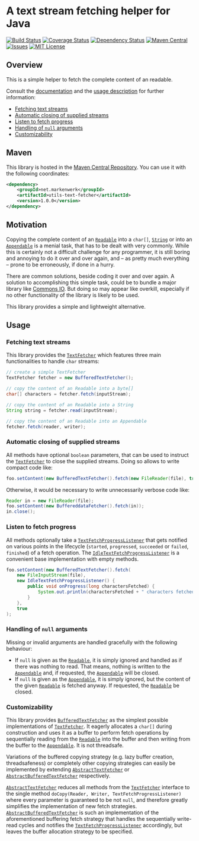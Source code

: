 # A text stream fetching helper for Java

[![Build Status](https://travis-ci.org/markenwerk/java-utils-text-fetcher.svg?branch=master)](https://travis-ci.org/markenwerk/java-utils-text-fetcher)
[![Coverage Status](https://coveralls.io/repos/markenwerk/java-utils-text-fetcher/badge.svg?branch=master&service=github)](https://coveralls.io/github/markenwerk/java-utils-text-fetcher?branch=master)
[![Dependency Status](https://www.versioneye.com/user/projects/573f0f7ece8d0e00360bd096/badge.svg)](https://www.versioneye.com/user/projects/573f0f7ece8d0e00360bd096)
[![Maven Central](https://maven-badges.herokuapp.com/maven-central/net.markenwerk/utils-text-fetcher/badge.svg)](https://maven-badges.herokuapp.com/maven-central/net.markenwerk/utils-text-fetcher)
[![Issues](https://img.shields.io/github/issues/markenwerk/java-utils-text-fetcher.svg)](https://github.com/markenwerk/java-utils-text-fetcher/issues)
[![MIT License](https://img.shields.io/badge/license-MIT-brightgreen.svg)](https://github.com/markenwerk/java-utils-text-fetcher/blob/master/LICENSE)

## Overview

This is a simple helper to fetch the complete content of an readable.

Consult the [documentation](http://markenwerk.github.io/java-utils-text-fetcher/index.html) and  the [usage description](#usage) for further information:

- [Fetching text streams](#fetching-text-streams)
- [Automatic closing of supplied streams](#automatic-closing-of-supplied-streams)
- [Listen to fetch progress](#listen-to-fetch-progress)
- [Handling of `null` arguments](#handling-of-null-arguments)
- [Customizability](#customizability)

## Maven

This library is hosted in the [Maven Central Repository](https://maven-badges.herokuapp.com/maven-central/net.markenwerk/utils-text-fetcher). You can use it with the following coordinates:

```xml
<dependency>
	<groupId>net.markenwerk</groupId>
	<artifactId>utils-text-fetcher</artifactId>
	<version>1.0.0</version>
</dependency>
```

## Motivation

Copying the complete content of an [`Readable`][Readable] into a `char[]`, [`String`][String] or into an [`Appendable`][Appendable] is a menial task, that has to be dealt with very commonly. While this is certainly not a difficult challenge for any programmer, it is still boring and annoying to do it over and over again, and – as pretty much everything – prone to be erroneously, if done in a hurry.

There are common solutions, beside coding it over and over again. A solution to accomplishing this simple task, could be to bundle a major library like [Commons IO](http://commons.apache.org/proper/commons-io/). But doing so may appear like overkill, especially if no other functionality of the library is likely to be used.

This library provides a simple and lightweight alternative.
 
## Usage

### Fetching text streams

This library provides the [`TextFetcher`][TextFetcher] which features three main functionalities to handle `char` streams:

```java
// create a simple TextFetcher
TextFetcher fetcher = new BufferedTextFetcher();

// copy the content of an Readable into a byte[]
char[] characters = fetcher.fetch(inputStream);

// copy the content of an Readable into a String
String string = fetcher.read(inputStream);

// copy the content of an Readable into an Appendable
fetcher.fetch(reader, writer);
```

### Automatic closing of supplied streams

All methods have optional `boolean` parameters, that can be used to instruct the [`TextFetcher`][TextFetcher] to close the supplied streams. Doing so allows to write compact code like:

```java
foo.setContent(new BufferedTextFetcher().fetch(new FileReader(file), true));
```

Otherwise, it would be necessary to write unnecessarily verbose code like:

```java
Reader in = new FileReader(file);
foo.setContent(new BuffereddataFetcher().fetch(in));
in.close();
```

### Listen to fetch progress

All methods optionally take a [`TextFetchProgressListener`][TextFetchProgressListener] that gets notified on various points in the lifecycle (`started`, `progressed`, `succeeded` or `failed`, `finished`) of a fetch operation. The [`IdleTextFetchProgressListener`][IdleTextFetchProgressListener] is a convenient base implementation with empty methods.

```java
foo.setContent(new BufferedTextFetcher().fetch(
	new FileInputStream(file),
	new IdleTextFetchProgressListener() {
		public void onProgress(long charactersFetched) {
			System.out.println(charactersFetched + " characters fetched so far.");
		}
	},
	true
);
```

### Handling of `null` arguments

Missing or invalid arguments are handled gracefully with the following behaviour:

 - If `null` is given as the [`Readable`][Readable], it is simply ignored and handled as if there was nothing to read. That means, nothing is written to the [`Appendable`][Appendable] and, if requested, the [`Appendable`][Appendable] will be closed. 
 - If `null` is given as the [`Appendable`][Appendable], it is simply ignored, but the content of the given [`Readable`][Readable] is fetched anyway. If requested, the [`Readable`][Readable] be closed. 
 
### Customizability
 
This library provides [`BufferedTextFetcher`][BufferedTextFetcher] as the simplest possible implementations of [`TextFetcher`][TextFetcher]. It eagerly allocates a `char[]` during construction and uses it as a buffer to perform fetch operations by sequentially reading from the [`Readable`][Readable] into the buffer and then writing from the buffer to the [`Appendable`][Appendable]. It is not threadsafe.

Variations of the buffered copying strategy (e.g. lazy buffer creation, threadsafeness) or completely other copying strategies can easily be implemented by extending [`AbstractTextFetcher`][AbstractTextFetcher] or [`AbstractBufferedTextFetcher`][AbstractBufferedTextFetcher] respectively.

[`AbstractTextFetcher`][AbstractTextFetcher] reduces all methods from the [`TextFetcher`][TextFetcher] interface to the single method `doCopy(Reader, Writer, TextFetchProgressListener)` where every parameter is guaranteed to be not `null`, and therefore greatly simplifies the implementation of new fetch strategies. [`AbstractBufferedTextFetcher`][AbstractBufferedTextFetcher] is such an implementation of the aforementioned buffering fetch strategy that handles the sequentially write-read cycles and notifies the [`TextFetchProgressListener`][TextFetchProgressListener] accordingly, but leaves the buffer allocation strategy to be specified.

 
[AbstractBufferedTextFetcher]:  http://markenwerk.github.io/java-utils-text-fetcher/index.html?net/markenwerk/utils/text/fetcher/AbstractBufferedTextFetcher.html
[AbstractTextFetcher]: http://markenwerk.github.io/java-utils-text-fetcher/index.html?net/markenwerk/utils/text/fetcher/AbstractTextFetcher.html
[BufferedTextFetcher]: http://markenwerk.github.io/java-utils-text-fetcher/index.html?net/markenwerk/utils/text/fetcher/BufferedTextFetcher.html
[TextFetcher]: http://markenwerk.github.io/java-utils-text-fetcher/index.html?net/markenwerk/utils/text/fetcher/TextFetcher.html
[TextFetchProgressListener]: http://markenwerk.github.io/java-utils-text-fetcher/index.html?net/markenwerk/utils/text/fetcher/TextFetchProgressListener.html
[IdleTextFetchProgressListener]: http://markenwerk.github.io/java-utils-text-fetcher/index.html?net/markenwerk/utils/text/fetcher/IdleTextFetchProgressListener.html

[Appendable]: http://docs.oracle.com/javase/8/docs/api/index.html?java/lang/Appendable.html
[Readable]: http://docs.oracle.com/javase/8/docs/api/index.html?java/lang/Readable.html
[String]: http://docs.oracle.com/javase/8/docs/api/index.html?java/lang/String.html
